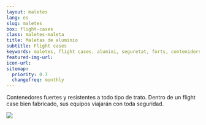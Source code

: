 ```yaml
---
layout: maletes
lang: es
slug: maletes
box: flight-cases
class: maletes-maleta
title: Maletas de aluminio
subtitle: Flight cases
keywords: maletes, flight cases, alumini, seguretat, forts, contenidors
featured-img-url:
icon-url: 
sitemap:
  priority: 0.7
  changefreq: monthly
---
```


Contenedores fuertes y resistentes a todo tipo de trato. Dentro de un flight case bien fabricado, sus equipos viajarán con toda seguridad.

<p class="text-center"><img src="{{ site.base_url }}/assets/img/01-thumbnail-box-fort-maletes-alumini-flight-cases.jpg"></p>